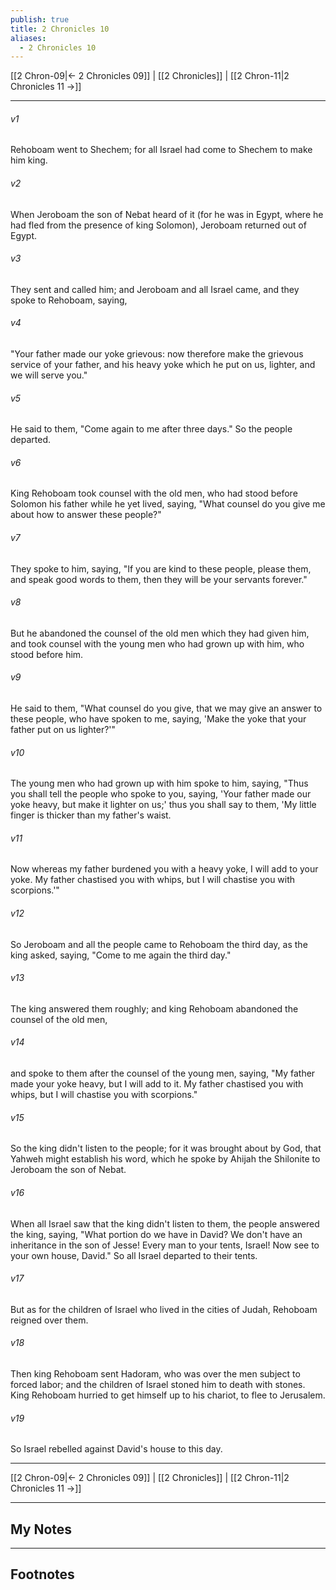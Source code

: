 ```yaml
---
publish: true
title: 2 Chronicles 10
aliases:
  - 2 Chronicles 10
---
```


[[2 Chron-09|← 2 Chronicles 09]] | [[2 Chronicles]] | [[2 Chron-11|2 Chronicles 11 →]]
***



###### v1 
Rehoboam went to Shechem; for all Israel had come to Shechem to make him king. 

###### v2 
When Jeroboam the son of Nebat heard of it (for he was in Egypt, where he had fled from the presence of king Solomon), Jeroboam returned out of Egypt. 

###### v3 
They sent and called him; and Jeroboam and all Israel came, and they spoke to Rehoboam, saying, 

###### v4 
"Your father made our yoke grievous: now therefore make the grievous service of your father, and his heavy yoke which he put on us, lighter, and we will serve you." 

###### v5 
He said to them, "Come again to me after three days." So the people departed. 

###### v6 
King Rehoboam took counsel with the old men, who had stood before Solomon his father while he yet lived, saying, "What counsel do you give me about how to answer these people?" 

###### v7 
They spoke to him, saying, "If you are kind to these people, please them, and speak good words to them, then they will be your servants forever." 

###### v8 
But he abandoned the counsel of the old men which they had given him, and took counsel with the young men who had grown up with him, who stood before him. 

###### v9 
He said to them, "What counsel do you give, that we may give an answer to these people, who have spoken to me, saying, 'Make the yoke that your father put on us lighter?'" 

###### v10 
The young men who had grown up with him spoke to him, saying, "Thus you shall tell the people who spoke to you, saying, 'Your father made our yoke heavy, but make it lighter on us;' thus you shall say to them, 'My little finger is thicker than my father's waist. 

###### v11 
Now whereas my father burdened you with a heavy yoke, I will add to your yoke. My father chastised you with whips, but I will chastise you with scorpions.'" 

###### v12 
So Jeroboam and all the people came to Rehoboam the third day, as the king asked, saying, "Come to me again the third day." 

###### v13 
The king answered them roughly; and king Rehoboam abandoned the counsel of the old men, 

###### v14 
and spoke to them after the counsel of the young men, saying, "My father made your yoke heavy, but I will add to it. My father chastised you with whips, but I will chastise you with scorpions." 

###### v15 
So the king didn't listen to the people; for it was brought about by God, that Yahweh might establish his word, which he spoke by Ahijah the Shilonite to Jeroboam the son of Nebat. 

###### v16 
When all Israel saw that the king didn't listen to them, the people answered the king, saying, "What portion do we have in David? We don't have an inheritance in the son of Jesse! Every man to your tents, Israel! Now see to your own house, David." So all Israel departed to their tents. 

###### v17 
But as for the children of Israel who lived in the cities of Judah, Rehoboam reigned over them. 

###### v18 
Then king Rehoboam sent Hadoram, who was over the men subject to forced labor; and the children of Israel stoned him to death with stones. King Rehoboam hurried to get himself up to his chariot, to flee to Jerusalem. 

###### v19 
So Israel rebelled against David's house to this day.

***
[[2 Chron-09|← 2 Chronicles 09]] | [[2 Chronicles]] | [[2 Chron-11|2 Chronicles 11 →]]

---
## My Notes

---
## Footnotes